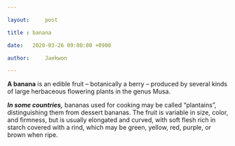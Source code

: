 ```yaml
---

layout: 	post

title : banana

date: 	2020-03-26 09:00:00 +0900

author: 	Jaekwon

---
```






**A banana** is an edible fruit – botanically a berry – produced by several kinds of large herbaceous flowering plants in the genus Musa.

***In some countries,*** bananas used for cooking may be called “plantains”, distinguishing them from dessert bananas. The fruit is variable in size, color, and firmness, but is usually elongated and curved, with soft flesh rich in starch covered with a rind, which may be green, yellow, red, purple, or brown when ripe.
